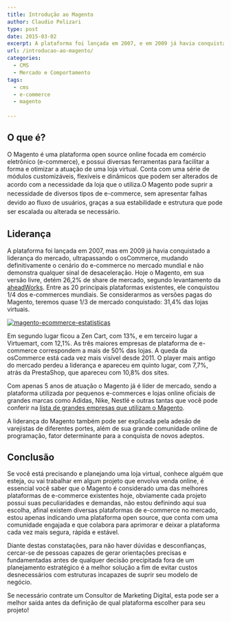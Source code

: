 ```yaml
---
title: Introdução ao Magento
author: Claudio Pelizari
type: post
date: 2015-03-02
excerpt: A plataforma foi lançada em 2007, e em 2009 já havia conquistado a liderança, mudando o cenário do e-commerce no mercado mundial.
url: /introducao-ao-magento/
categories:
  - CMS
  - Mercado e Comportamento
tags:
  - cms
  - e-commerce
  - magento

---
```

## O que é?

O Magento é uma plataforma open source online focada em comércio eletrônico (e-commerce), e possui diversas ferramentas para facilitar a forma e otimizar a atuação de uma loja virtual. Conta com uma série de módulos customizáveis, flexíveis e dinâmicos que podem ser alterados de acordo com a necessidade da loja que o utiliza.<span style="line-height: 1.5">O Magento pode suprir a necessidade de diversos tipos de e-commerce, sem apresentar falhas devido ao fluxo de usuários, graças a sua estabilidade e estrutura que pode ser escalada ou alterada se necessário.</span>

## Liderança

A plataforma foi lançada em 2007, mas em 2009 já havia conquistado a liderança do mercado, ultrapassando o osCommerce, mudando definitivamente o cenário do e-commerce no mercado mundial e não demonstra qualquer sinal de desaceleração. Hoje o Magento, em sua versão livre, detém 26,2% de share de mercado, segundo levantamento da <a href="http://blog.aheadworks.com/2012/09/magento-got-a-third-slice-of-pie/" target="_blank">aheadWorks</a>. Entre as 20 principais plataformas existentes, ele conquistou 1/4 dos e-commerces mundiais. Se considerarmos as versões pagas do Magento, teremos quase 1/3 de mercado conquistado: 31,4% das lojas virtuais.

[<img class=" wp-image-47296 size-full aligncenter" src="https://raw.githubusercontent.com/diegoeis/tableless-static-images/master/2015/02/magento-ecommerce-estatisticas.png" alt="magento-ecommerce-estatisticas" width="700" height="414" srcset="uploads/2015/02/magento-ecommerce-estatisticas.png 700w, uploads/2015/02/magento-ecommerce-estatisticas-235x139.png 235w, uploads/2015/02/magento-ecommerce-estatisticas-400x237.png 400w" sizes="(max-width: 700px) 100vw, 700px" />][1]
  
Em segundo lugar ficou a Zen Cart, com 13%, e em terceiro lugar a Virtuemart, com 12,1%. As três maiores empresas de plataforma de e-commerce correspondem a mais de 50% das lojas. A queda da osCommerce está cada vez mais visível desde 2011. O player mais antigo do mercado perdeu a liderança e apareceu em quinto lugar, com 7,7%, atrás da PrestaShop, que apareceu com 10,8% dos sites.

Com apenas 5 anos de atuação o Magento já é líder de mercado, sendo a plataforma utilizada por pequenos e-commerces e lojas online oficiais de grandes marcas como Adidas, Nike, Nestlé e outras tantas que você pode conferir na <a href="http://www.magentocommerce.com/product/enterprise-whos-using-magento" target="_blank">lista de grandes empresas que utilizam o Magento</a>.

A liderança do Magento também pode ser explicada pela adesão de varejistas de diferentes portes, além de sua grande comunidade online de programação, fator determinante para a conquista de novos adeptos.

## Conclusão

Se você está precisando e planejando uma loja virtual, conhece alguém que esteja, ou vai trabalhar em algum projeto que envolva venda online, é essencial você saber que o Magento é considerado uma das melhores plataformas de e-commerce existentes hoje, obviamente cada projeto possui suas peculiaridades e demandas, não estou definindo aqui sua escolha, afinal existem diversas plataformas de e-commerce no mercado, estou apenas indicando uma plataforma open source, que conta com uma comunidade engajada e que colabora para aprimorar e deixar a plataforma cada vez mais segura, rápida e estável.

Diante destas constatações, para não haver dúvidas e desconfianças, cercar-se de pessoas capazes de gerar orientações precisas e fundamentadas antes de qualquer decisão precipitada fora de um planejamento estratégico é a melhor solução a fim de evitar custos desnecessários com estruturas incapazes de suprir seu modelo de negócio.

Se necessário contrate um Consultor de Marketing Digital, esta pode ser a melhor saída antes da definição de qual plataforma escolher para seu projeto!

 [1]: https://raw.githubusercontent.com/diegoeis/tableless-static-images/master/2015/02/magento-ecommerce-estatisticas.png
